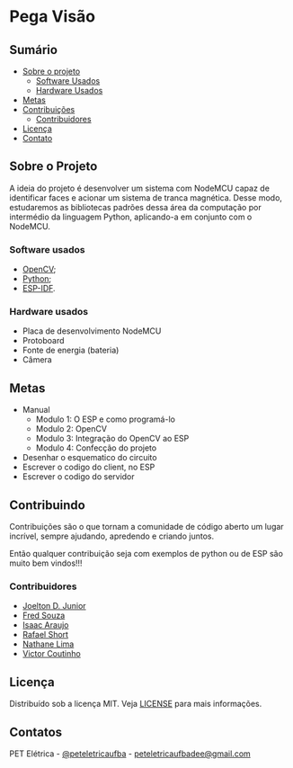 # Pega Visão

## Sumário

* [Sobre o projeto](#Sobre-o-Projeto)
  * [Software Usados](#Software-usados)
  * [Hardware Usados](#Hardware-usados)
* [Metas](#Metas)
* [Contribuições](#Contribuições)
  * [Contribuidores](#Contribuidores)
* [Licença](#Licença)
* [Contato](#Contato)

## Sobre o Projeto

A ideia do projeto é desenvolver um sistema com NodeMCU capaz de identificar faces e acionar um sistema de tranca magnética.
Desse modo, estudaremos as bibliotecas padrões dessa área da computação por intermédio da linguagem Python, aplicando-a em conjunto com o NodeMCU.

### Software usados

* [OpenCV](https://opencv.org/);
* [Python](https://www.python.org/);
* [ESP-IDF](https://www.espressif.com/en/products/sdks/esp-idf).

### Hardware usados

* Placa de desenvolvimento NodeMCU
* Protoboard
* Fonte de energia (bateria)
* Câmera

## Metas

* Manual
  * Modulo 1: O ESP e como programá-lo
  * Modulo 2: OpenCV
  * Modulo 3: Integração do OpenCV ao ESP
  * Modulo 4: Confecção do projeto
* Desenhar o esquematico do circuito
* Escrever o codigo do client, no ESP
* Escrever o codigo do servidor

## Contribuindo

Contribuições são o que tornam a comunidade de código aberto um lugar incrível, sempre ajudando, apredendo e criando juntos.

Então qualquer contribuição seja com exemplos de python ou de ESP são muito bem vindos!!!

### Contribuidores

* [Joelton D. Junior](https://github.com/freedxmgxd)
* [Fred Souza](https://github.com/3fred3/3fred3)
* [Isaac Araujo](https://github.com/isaacpcaraujo)
* [Rafael Short](https://github.com/RafaelShort)
* [Nathane Lima](https://github.com/nathanelc)
* [Victor Coutinho](https://github.com/ViktorCVS)

## Licença

Distribuído sob a licença MIT. Veja [LICENSE](LICENSE) para mais informações.

## Contatos

PET Elétrica - [@peteletricaufba](https://www.instagram.com/peteletricaufba/?hl=pt-br) - peteletricaufbadee@gmail.com
